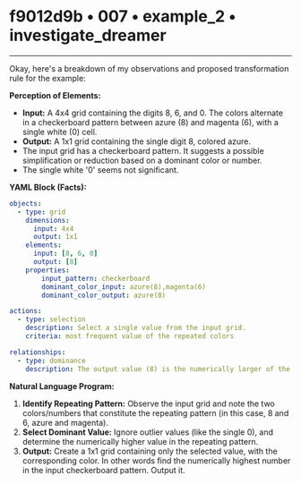 # f9012d9b • 007 • example_2 • investigate_dreamer

---
Okay, here's a breakdown of my observations and proposed transformation rule for the example:

**Perception of Elements:**

*   **Input:** A 4x4 grid containing the digits 8, 6, and 0. The colors alternate in a checkerboard pattern between azure (8) and magenta (6), with a single white (0) cell.
*   **Output:** A 1x1 grid containing the single digit 8, colored azure.
*   The input grid has a checkerboard pattern. It suggests a possible simplification or reduction based on a dominant color or number.
*   The single white '0' seems not significant.

**YAML Block (Facts):**



```yaml
objects:
  - type: grid
    dimensions:
      input: 4x4
      output: 1x1
    elements:
      input: [8, 6, 0]
      output: [8]
    properties:
        input_pattern: checkerboard
        dominant_color_input: azure(8),magenta(6)
        dominant_color_output: azure(8)

actions:
  - type: selection
    description: Select a single value from the input grid.
    criteria: most frequent value of the repeated colors

relationships:
  - type: dominance
    description: The output value (8) is the numerically larger of the two numbers in the repeating checkerboard pattern in the input.
```



**Natural Language Program:**

1.  **Identify Repeating Pattern:** Observe the input grid and note the two colors/numbers that constitute the repeating pattern (in this case, 8 and 6, azure and magenta).
2.  **Select Dominant Value:** Ignore outlier values (like the single 0), and determine the numerically higher value in the repeating pattern.
3.  **Output:** Create a 1x1 grid containing only the selected value, with the corresponding color. In other words find the numerically highest number in the input checkerboard pattern. Output it.

